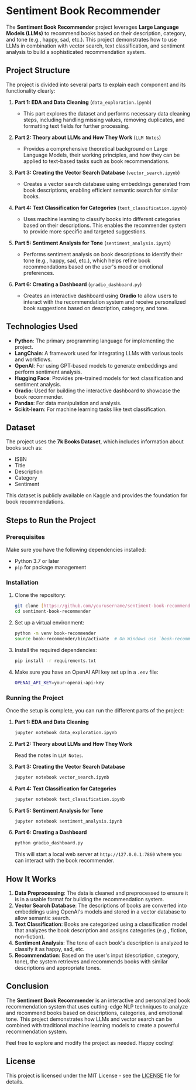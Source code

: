 # Sentiment Book Recommender

The **Sentiment Book Recommender** project leverages **Large Language Models (LLMs)** to recommend books based on their description, category, and tone (e.g., happy, sad, etc.). This project demonstrates how to use LLMs in combination with vector search, text classification, and sentiment analysis to build a sophisticated recommendation system.

## Project Structure

The project is divided into several parts to explain each component and its functionality clearly:

1. **Part 1: EDA and Data Cleaning** (`data_exploration.ipynb`)
   - This part explores the dataset and performs necessary data cleaning steps, including handling missing values, removing duplicates, and formatting text fields for further processing.

2. **Part 2: Theory about LLMs and How They Work** (`LLM Notes`)
   - Provides a comprehensive theoretical background on Large Language Models, their working principles, and how they can be applied to text-based tasks such as book recommendations.

3. **Part 3: Creating the Vector Search Database** (`vector_search.ipynb`)
   - Creates a vector search database using embeddings generated from book descriptions, enabling efficient semantic search for similar books.

4. **Part 4: Text Classification for Categories** (`text_classification.ipynb`)
   - Uses machine learning to classify books into different categories based on their descriptions. This enables the recommender system to provide more specific and targeted suggestions.

5. **Part 5: Sentiment Analysis for Tone** (`sentiment_analysis.ipynb`)
   - Performs sentiment analysis on book descriptions to identify their tone (e.g., happy, sad, etc.), which helps refine book recommendations based on the user's mood or emotional preferences.

6. **Part 6: Creating a Dashboard** (`gradio_dashboard.py`)
   - Creates an interactive dashboard using **Gradio** to allow users to interact with the recommendation system and receive personalized book suggestions based on description, category, and tone.

## Technologies Used

- **Python**: The primary programming language for implementing the project.
- **LangChain**: A framework used for integrating LLMs with various tools and workflows.
- **OpenAI**: For using GPT-based models to generate embeddings and perform sentiment analysis.
- **Hugging Face**: Provides pre-trained models for text classification and sentiment analysis.
- **Gradio**: Used for building the interactive dashboard to showcase the book recommender.
- **Pandas**: For data manipulation and analysis.
- **Scikit-learn**: For machine learning tasks like text classification.

## Dataset

The project uses the **7k Books Dataset**, which includes information about books such as:

- ISBN
- Title
- Description
- Category
- Sentiment

This dataset is publicly available on Kaggle and provides the foundation for book recommendations.

## Steps to Run the Project

### Prerequisites

Make sure you have the following dependencies installed:

- Python 3.7 or later
- `pip` for package management

### Installation

1. Clone the repository:

    ```bash
    git clone [https://github.com/yourusername/sentiment-book-recommender.git](https://github.com/kishita1810/Semantic-book-recommender.git)
    cd sentiment-book-recommender
    ```

2. Set up a virtual environment:

    ```bash
    python -m venv book-recommender
    source book-recommender/bin/activate  # On Windows use `book-recommender\Scripts\activate`
    ```

3. Install the required dependencies:

    ```bash
    pip install -r requirements.txt
    ```

4. Make sure you have an OpenAI API key set up in a `.env` file:

    ```bash
    OPENAI_API_KEY=your-openai-api-key
    ```

### Running the Project

Once the setup is complete, you can run the different parts of the project:

1. **Part 1: EDA and Data Cleaning**

    ```bash
    jupyter notebook data_exploration.ipynb
    ```

2. **Part 2: Theory about LLMs and How They Work**

    Read the notes in `LLM Notes`.

3. **Part 3: Creating the Vector Search Database**

    ```bash
    jupyter notebook vector_search.ipynb
    ```

4. **Part 4: Text Classification for Categories**

    ```bash
    jupyter notebook text_classification.ipynb
    ```

5. **Part 5: Sentiment Analysis for Tone**

    ```bash
    jupyter notebook sentiment_analysis.ipynb
    ```

6. **Part 6: Creating a Dashboard**

    ```bash
    python gradio_dashboard.py
    ```

    This will start a local web server at `http://127.0.0.1:7860` where you can interact with the book recommender.

## How It Works

1. **Data Preprocessing**: The data is cleaned and preprocessed to ensure it is in a usable format for building the recommendation system.
2. **Vector Search Database**: The descriptions of books are converted into embeddings using OpenAI's models and stored in a vector database to allow semantic search.
3. **Text Classification**: Books are categorized using a classification model that analyzes the book description and assigns categories (e.g., fiction, non-fiction).
4. **Sentiment Analysis**: The tone of each book's description is analyzed to classify it as happy, sad, etc.
5. **Recommendation**: Based on the user's input (description, category, tone), the system retrieves and recommends books with similar descriptions and appropriate tones.

## Conclusion

The **Sentiment Book Recommender** is an interactive and personalized book recommendation system that uses cutting-edge NLP techniques to analyze and recommend books based on descriptions, categories, and emotional tone. This project demonstrates how LLMs and vector search can be combined with traditional machine learning models to create a powerful recommendation system.

Feel free to explore and modify the project as needed. Happy coding!

## License

This project is licensed under the MIT License - see the [LICENSE](LICENSE) file for details.
